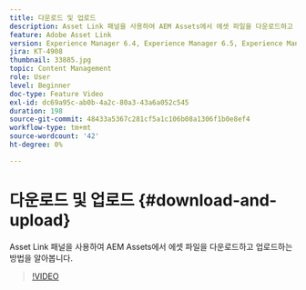 ```yaml
---
title: 다운로드 및 업로드
description: Asset Link 패널을 사용하여 AEM Assets에서 에셋 파일을 다운로드하고 업로드하는 방법을 알아봅니다.
feature: Adobe Asset Link
version: Experience Manager 6.4, Experience Manager 6.5, Experience Manager as a Cloud Service
jira: KT-4908
thumbnail: 33885.jpg
topic: Content Management
role: User
level: Beginner
doc-type: Feature Video
exl-id: dc69a95c-ab0b-4a2c-80a3-43a6a052c545
duration: 198
source-git-commit: 48433a5367c281cf5a1c106b08a1306f1b0e8ef4
workflow-type: tm+mt
source-wordcount: '42'
ht-degree: 0%

---
```


# 다운로드 및 업로드 {#download-and-upload}

Asset Link 패널을 사용하여 AEM Assets에서 에셋 파일을 다운로드하고 업로드하는 방법을 알아봅니다.

>[!VIDEO](https://video.tv.adobe.com/v/33885?quality=12&learn=on)

